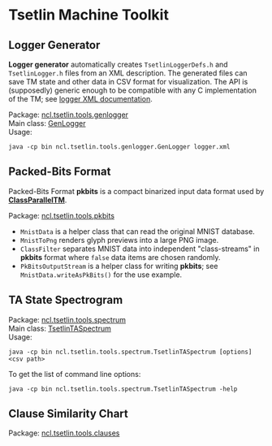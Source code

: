 # Tsetlin Machine Toolkit

## Logger Generator

**Logger generator** automatically creates `TsetlinLoggerDefs.h` and `TsetlinLogger.h` files from an XML description.
The generated files can save TM state and other data in CSV format for visualization. The API is (supposedly) generic enough
to be compatible with any C implementation of the TM; see [logger XML documentation](loggerxml.md).

Package: [ncl.tsetlin.tools.genlogger](src/ncl/tsetlin/tools/genlogger)  
Main class: [GenLogger](src/ncl/tsetlin/tools/genlogger/GenLogger.java)  
Usage:
```
java -cp bin ncl.tsetlin.tools.genlogger.GenLogger logger.xml
```


## Packed-Bits Format

Packed-Bits Format **pkbits** is a compact binarized input data format used by [**ClassParallelTM**](https://github.com/ashurrafiev/ClassParallelTM).

Package: [ncl.tsetlin.tools.pkbits](src/ncl/tsetlin/tools/pkbits)

* `MnistData` is a helper class that can read the original MNIST database.
* `MnistToPng` renders glyph previews into a large PNG image.
* `ClassFilter` separates MNIST data into independent "class-streams" in **pkbits** format where `false` data items are chosen randomly.
* `PkBitsOutputStream` is a helper class for writing **pkbits**; see `MnistData.writeAsPkBits()` for the use example.

## TA State Spectrogram

Package: [ncl.tsetlin.tools.spectrum](src/ncl/tsetlin/tools/spectrum)  
Main class: [TsetlinTASpectrum](src/ncl/tsetlin/tools/spectrum/TsetlinTASpectrum.java)  
Usage:
```
java -cp bin ncl.tsetlin.tools.spectrum.TsetlinTASpectrum [options] <csv path>
```

To get the list of command line options:
```
java -cp bin ncl.tsetlin.tools.spectrum.TsetlinTASpectrum -help
```

## Clause Similarity Chart

Package: [ncl.tsetlin.tools.clauses](src/ncl/tsetlin/tools/clauses)


